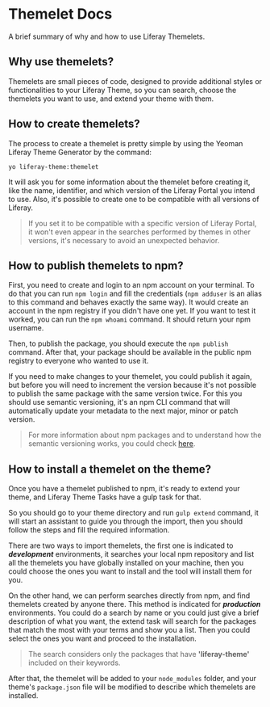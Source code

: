 # Themelet Docs

A brief summary of why and how to use Liferay Themelets.

## Why use themelets?
Themelets are small pieces of code, designed to provide additional styles or functionalities to your Liferay Theme, so you can search, choose the themelets you want to use, and extend your theme with them.

## How to create themelets?
The process to create a themelet is pretty simple by using the Yeoman Liferay Theme Generator by the command:
```
yo liferay-theme:themelet
```
It will ask you for some information about the themelet before creating it, like the name, identifier, and which version of the Liferay Portal you intend to use. Also, it's possible to create one to be compatible with all versions of Liferay.
> If you set it to be compatible with a specific version of Liferay Portal, it won't even appear in the searches performed by themes in other versions, it's necessary to avoid an unexpected behavior.

## How to publish themelets to npm?
First, you need to create and login to an npm account on your terminal. To do that you can run `npm login` and fill the credentials (`npm adduser` is an alias to this command and behaves exactly the same way). It would create an account in the npm registry if you didn't have one yet. If you want to test it worked, you can run the `npm whoami` command. It should return your npm username. 

Then, to publish the package, you should execute the `npm publish` command. After that, your package should be available in the public npm registry to everyone who wanted to use it.

If you need to make changes to your themelet, you could publish it again, but before you will need to increment the version because it's not possible to publish the same package with the same version twice. For this you should use semantic versioning, it's an npm CLI command that will automatically update your metadata to the next major, minor or patch version.
> For more information about npm packages and to understand how the semantic versioning works, you could check [here](https://docs.npmjs.com/getting-started/publishing-npm-packages).

## How to install a themelet on the theme?
Once you have a themelet published to npm, it's ready to extend your theme, and Liferay Theme Tasks have a gulp task for that.

So you should go to your theme directory and run `gulp extend` command, it will start an assistant to guide you through the import, then you should follow the steps and fill the required information.

There are two ways to import themelets, the first one is indicated to **_development_** environments, it searches your local npm repository and list all the themelets you have globally installed on your machine, then you could choose the ones you want to install and the tool will install them for you.

On the other hand, we can perform searches directly from npm, and find themelets created by anyone there. This method is indicated for **_production_** environments. You could do a search by name or you could just give a brief description of what you want, the extend task will search for the packages that match the most with your terms and show you a list. Then you could select the ones you want and proceed to the installation.

> The search considers only the packages that have **'liferay-theme'** included on their keywords.

After that, the themelet will be added to your `node_modules` folder, and your theme's `package.json` file will be modified to describe which themelets are installed.